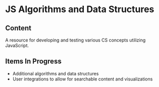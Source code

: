 # JS Algorithms and Data Structures

## Content
A resource for developing and testing various CS concepts utilizing JavaScript.

## Items In Progress
* Additional algorithms and data structures
* User integrations to allow for searchable content and visualizations
